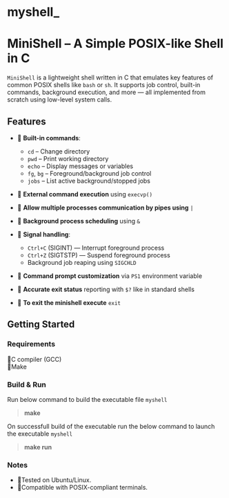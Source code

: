 # myshell_
# MiniShell – A Simple POSIX-like Shell in C

`MiniShell` is a lightweight shell written in C that emulates key features of common POSIX shells like `bash` or `sh`. It supports job control, built-in commands, background execution, and more — all implemented from scratch using low-level system calls.

## Features

- 🔹 **Built-in commands**:
  - `cd` – Change directory
  - `pwd` – Print working directory
  - `echo` – Display messages or variables
  - `fg`, `bg` – Foreground/background job control
  - `jobs` – List active background/stopped jobs

- 🔹 **External command execution** using `execvp()`
- 🔹 **Allow multiple processes communication by pipes using** `|`

- 🔹 **Background process scheduling** using `&`

- 🔹 **Signal handling**:
  - `Ctrl+C` (SIGINT) — Interrupt foreground process
  - `Ctrl+Z` (SIGTSTP) — Suspend foreground process
  - Background job reaping using `SIGCHLD`

- 🔹 **Command prompt customization** via `PS1` environment variable

- 🔹 **Accurate exit status** reporting with `$?` like in standard shells

- 🔹 **To exit the minishell execute** `exit`

##  Getting Started

### Requirements
  🔹C compiler (GCC)  
  🔹Make

### Build & Run

Run below command to build the executable file `myshell`

>**make**

On successfull build of the executable run the below command to launch the executable `myshell`

>**make run**

###  Notes
- 🔹Tested on Ubuntu/Linux.  
- 🔹Compatible with POSIX-compliant terminals.




